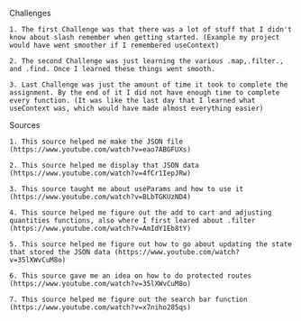 Challenges

    1. The first Challenge was that there was a lot of stuff that I didn't know about slash remember when getting started. (Example my project would have went smoother if I remembered useContext)

    2. The second Challenge was just learning the various .map,.filter., and .find. Once I learned these things went smooth.

    3. Last Challenge was just the amount of time it took to complete the assignment. By the end of it I did not have enough time to complete every function. (It was like the last day that I learned what useContext was, which would have made almost everything easier)

Sources

    1. This source helped me make the JSON file (https://www.youtube.com/watch?v=eao7ABGFUXs)

    2. This source helped me display that JSON data (https://www.youtube.com/watch?v=4fCr1IepJRw)

    3. This source taught me about useParams and how to use it (https://www.youtube.com/watch?v=BLbTGKUzND4)

    4. This source helped me figure out the add to cart and adjusting quantities functions, also where I first leared about .filter (https://www.youtube.com/watch?v=AmIdY1Eb8tY)

    5. This source helped me figure out how to go about updating the state that stored the JSON data (https://www.youtube.com/watch?v=35lXWvCuM8o)

    6. This source gave me an idea on how to do protected routes (https://www.youtube.com/watch?v=35lXWvCuM8o)

    7. This source helped me figure out the search bar function (https://www.youtube.com/watch?v=x7niho285qs)